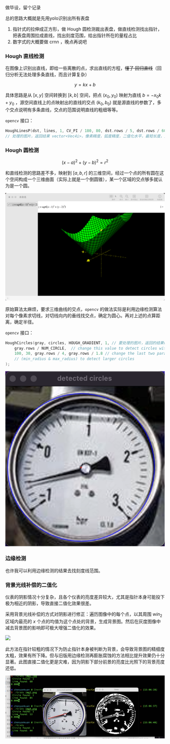 
做毕设，留个记录

<!--more-->

总的思路大概就是先用yolo识别出所有表盘

1. 指针式的拉伸成正方形，做 Hough 圆检测裁出表盘，做直线检测找出指针，把表盘周围拉成直线，找出刻度范围，给出指针所在的量程占比
2. 数字式的大概要做 crnn ，晚点再说吧

### Hough 直线检测

在图像上识别出直线，即给一些离散的点，求出直线的方程，~~懂了 回归直线~~（回归分析无法处理多条直线，而且计算复杂）

$$
y = kx + b
$$

具体思路是从 $[x, y]$ 空间转换到 $[k, b]$ 空间，把点 $(x_0, y_0)$ 映射为直线 $b = -  x_0k + y_0$ ，源空间直线上的点映射出的直线的交点 $(k_0, b_0)$ 就是源直线的参数了，多个交点说明有多条直线，交点的范围说明直线的粗细等等。

`opencv` 接口：

```cpp
HoughLinesP(dst, lines, 1, CV_PI / 180, 80, dst.rows / 5, dst.rows / 60);
// 处理的图片，返回结果 vector<Vec4i>，像素精度，弧度精度，二值化水平，最短长度，允许的断开长度
```

### Hough 圆检测

$$
(x - a)^2 + (y - b)^2 = r^2
$$

和直线检测的思路差不多，映射到 $[a, b, r]$ 的三维空间，经过一个点的所有圆在这个空间构成一个三维曲面（实际上就是一个倒圆锥），某一个区域的交点够多就认为是一个圆。

![](../pictures/2401222.png)

原始算法太麻烦，要求三维曲线的交点，`opencv` 的做法实际是利用边缘检测算法对每个像素求切线，对切线向内的垂线找交点，确定为圆心。再对上述的点算距离，确定半径。

`opencv` 接口：

```cpp
HoughCircles(gray, circles, HOUGH_GRADIENT, 1, // 要处理的图片，返回的结果vector<Vec3f>
    gray.rows / NUM_CIRCLE,  // change this value to detect circles with different distances to each other
    100, 30, gray.rows / 4, gray.rows / 1.8 // change the last two parameters
    // (min_radius & max_radius) to detect larger circles
);
```

![](../pictures/2401192.png)

### 边缘检测

也许我可以利用边缘检测的结果去找刻度线范围。

### 背景光线补偿的二值化

仪表的阴影情况十分复杂，且各个仪表的亮度差异较大，尤其是指针本身可能投下极为相近的阴影，导致直接二值化效果很差。

采用背景光线补偿的方式对阴影进行修正：遍历图像中的每个点，以其周围 $win_2$ 区域内最亮的 $x$ 个点的均值为这个点处的背景，生成背景图。然后在灰度图像中减去背景图的影响即可极大增强二值化的效果。

![](../pictures/2401223.png)

此方法在指针较粗的情况下为防止指针本身被判断为背景，会导致背景图的精细度太粗，效果有所下降。但与旧版用边缘检测再膨胀腐蚀的方法相比提升效果仍十分显著。此图直接二值化更是灾难，因为阴影下部分前景的亮度比光照下的背景亮度还低。

![旧](../pictures/2401221.png)
